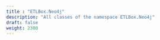```yaml
---
title : "ETLBox.Neo4j"
description: "All classes of the namespace ETLBox.Neo4j"
draft: false
weight: 2300
---
```


